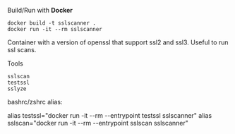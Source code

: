 Build/Run with **Docker**

    docker build -t sslscanner .
    docker run -it --rm sslscanner


Container with a version of openssl that support ssl2 and ssl3. Useful to run ssl scans.

Tools

    sslscan
    testssl
    sslyze

bashrc/zshrc alias:

alias testssl="docker run -it --rm --entrypoint testssl sslscanner"
alias sslscan="docker run -it --rm --entrypoint sslscan sslscanner"
